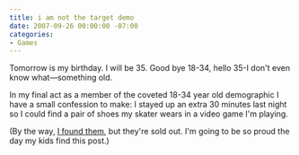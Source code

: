 ```yaml
---
title: i am not the target demo
date: 2007-09-26 00:00:00 -07:00
categories:
- Games
---
```


<p>Tomorrow is my birthday. I will be 35. Good bye 18-34, hello 35-I don't even know what&mdash;something old. </p>

<p>In my final act as a member of the coveted 18-34 year old demographic I have a small confession to make: I stayed up an extra 30 minutes last night so I could find a pair of shoes my skater wears in a video game I'm playing.</p>

<p>(By the way, <a href="http://store.caliskatz.com/browseproducts/Osiris-Shoes-247-Black-Rasta.html">I found them</a>, but they're sold out. I'm going to be so proud the day my kids find this post.)</p>
